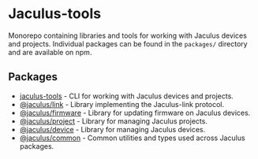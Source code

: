 # Jaculus-tools

Monorepo containing libraries and tools for working with Jaculus devices and projects. Individual packages
can be found in the `packages/` directory and are available on npm.

## Packages

- [jaculus-tools](./packages/tools/README.md) - CLI for working with Jaculus devices and projects.
- [@jaculus/link](./packages/link/README.md) - Library implementing the Jaculus-link protocol.
- [@jaculus/firmware](./packages/firmware/README.md) - Library for updating firmware on Jaculus devices.
- [@jaculus/project](./packages/project/README.md) - Library for managing Jaculus projects.
- [@jaculus/device](./packages/device/README.md) - Library for managing Jaculus devices.
- [@jaculus/common](./packages/common/README.md) - Common utilities and types used across Jaculus packages.

